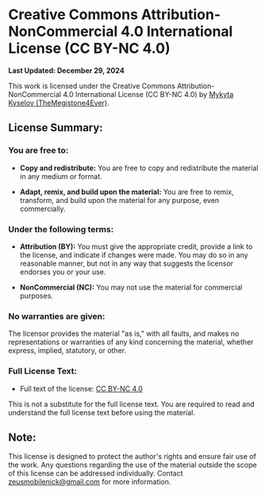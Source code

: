 # Creative Commons Attribution-NonCommercial 4.0 International License (CC BY-NC 4.0)

**Last Updated: December 29, 2024**

This work is licensed under the Creative Commons Attribution-NonCommercial 4.0 International License (CC BY-NC 4.0)
by [Mykyta Kyselov (TheMegistone4Ever)](https://github.com/TheMegistone4Ever).

## License Summary:

### You are free to:

- **Copy and redistribute:** You are free to copy and redistribute the material in any medium or format.

- **Adapt, remix, and build upon the material:** You are free to remix, transform, and build upon the material for any
  purpose, even commercially.

### Under the following terms:

- **Attribution (BY):** You must give the appropriate credit, provide a link to the license, and indicate if changes
  were made.
  You may do so in any reasonable manner, but not in any way that suggests the licensor endorses you or your use.

- **NonCommercial (NC):** You may not use the material for commercial purposes.

### No warranties are given:

The licensor provides the material "as is," with all faults, and makes no representations or warranties of any kind
concerning the material, whether express, implied, statutory, or other.

### Full License Text:

- Full text of the license: [CC BY-NC 4.0](https://creativecommons.org/licenses/by-nc/4.0/legalcode)

This is not a substitute for the full license text. You are required to read and understand the full license text before
using the material.

## Note:

This license is designed to protect the author's rights and ensure fair use of the work. Any questions regarding the use
of the material outside the scope of this license can be addressed individually.
Contact [zeusmobilenick@gmail.com](mailto:zeusmobilenick@gmail.com) for more information.
